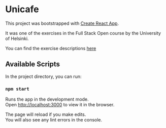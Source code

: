 # Unicafe

This project was bootstrapped with [Create React App](https://github.com/facebook/create-react-app).

It was one of the exercises in the Full Stack Open course by the University of Helsinki.

You can find the exercise descriptions [here](https://fullstackopen.com/en/part1/a_more_complex_state_debugging_react_apps#exercises-1-6-1-11)

## Available Scripts

In the project directory, you can run:

### `npm start`

Runs the app in the development mode.\
Open [http://localhost:3000](http://localhost:3000) to view it in the browser.

The page will reload if you make edits.\
You will also see any lint errors in the console.
